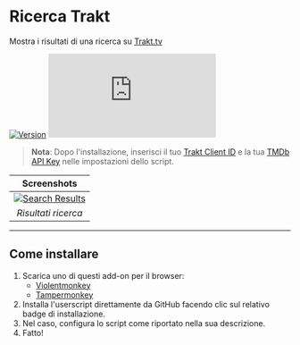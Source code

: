 # Ricerca Trakt

Mostra i risultati di una ricerca su [Trakt.tv](https://trakt.tv/)

[![Version](https://img.shields.io/endpoint?url=https://runkit.io/ifelix18/userscript-version/branches/master/iFelix18/Trakt-Userscripts/master/userscripts/meta/trakt-search.meta.js&style=flat-square)](#ricerca-trakt)
[![Size](https://img.shields.io/github/size/iFelix18/Trakt-Userscripts/userscripts/trakt-search.user.js?style=flat-square)](#ricerca-trakt)

>**Nota**: Dopo l'installazione, inserisci il tuo [Trakt Client ID](https://trakt.tv/oauth/applications/new) e la tua [TMDb API Key](https://developers.themoviedb.org/3/) nelle impostazioni dello script.

|                                       Screenshots                                        |
| :--------------------------------------------------------------------------------------: |
| [![Search Results](https://i.imgur.com/l8nuTwO.png "Risultati ricerca")](#ricerca-trakt) |
|                                   _Risultati ricerca_                                    |

---

## Come installare

1. Scarica uno di questi add-on per il browser:
    * [Violentmonkey](https://violentmonkey.github.io/)
    * [Tampermonkey](https://www.tampermonkey.net/)
2. Installa l'userscript direttamente da GitHub facendo clic sul relativo badge di installazione.
3. Nel caso, configura lo script come riportato nella sua descrizione.
4. Fatto!

